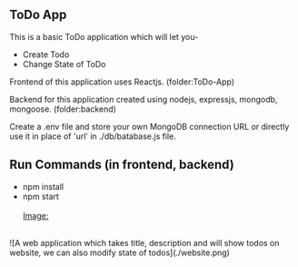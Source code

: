 ## ToDo App
This is a basic ToDo application which will let you-
- Create Todo
- Change State of ToDo

Frontend of this application uses Reactjs. (folder:ToDo-App)

Backend for this application created using nodejs, expressjs, mongodb, mongoose. (folder:backend)

Create a .env file and store your own MongoDB connection URL or directly use it in place of 'url' in ./db/batabase.js file.
## Run Commands (in frontend, backend)
- npm install
- npm start
<br><br>
<u>Image:</u>
<br>
![A web application which takes title, description and will show todos on website, we can also modify state of todos](./website.png)
